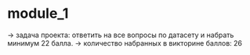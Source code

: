 # module_1
→ задача проекта: ответить на все вопросы по датасету и набрать минимум 22 балла.
→ количество набранных в викторине баллов: 26
